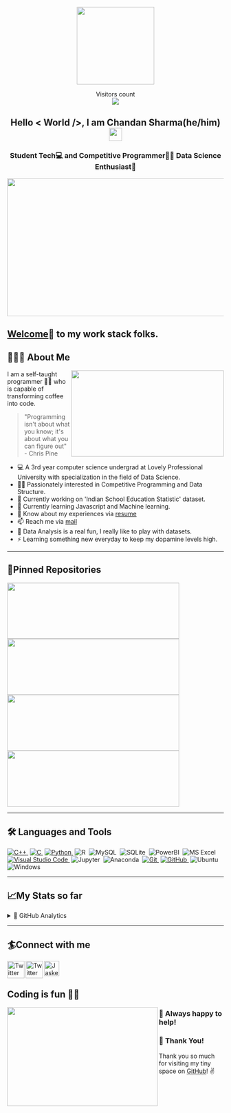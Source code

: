 <p align="center">
    <img src="https://github.com/itsmorris-worm/itsmorris-worm/blob/main/profpic.png" width="180">
</p>

<p align="center"> 
  Visitors count<br>
  <img src="https://profile-counter.glitch.me/itsmorris-worm/count.svg" />
</p>

<h2 align="center"> Hello < World />, I am Chandan Sharma(he/him)<img src="https://raw.githubusercontent.com/iampavangandhi/iampavangandhi/master/gifs/Hi.gif" width="30px"> </h2>
<h3 align="center"> Student Tech💻 and Competitive Programmer👨‍💻 Data Science Enthusiast💝 </h3>

<img src="https://github.com/itsmorris-worm/itsmorris-worm/blob/main/programming.gif" height="320" width="1600" >


## [Welcome][github]🤝 to my work stack folks.</h2>

## 👨🏻‍💻 About Me



<img src="https://github.com/itsmorris-worm/itsmorris-worm/blob/main/321303280218201.gif" height="200" width="355" align="right" />

I am a self-taught programmer 👨‍💻 who is capable of transforming coffee into code.

> "Programming isn't about what you know; it's about what you can figure out"   - Chris Pine

- 💻 A 3rd year computer science undergrad at Lovely Professional University with specialization in the field of Data Science.
- 👨‍💻 Passionately interested in Competitive Programming and Data Structure.
- 🔭 Currently working on 'Indian School Education Statistic' dataset. 
- 🌱 Currently learning Javascript and Machine learning.
- 📄 Know about my experiences via [resume][here1]
- 📫 Reach me via [mail][here]
- 🥅 Data Analysis is a real fun, I really like to play with datasets.
- ⚡ Learning something new everyday to keep my dopamine levels high.

---

## 📌Pinned Repositories

<p align="left">
<a href="https://github.com/drviruses/newtab">
  <img height="130em" width = "400em" src="https://github-readme-stats.vercel.app/api/pin/?username=drviruses&repo=newtab&title_color=ffffff&icon_color=3DEA6F&text_color=3DEA6F&bg_color=091258" />
</a>
<a href="https://github.com/drviruses/find_name_email_excel">
  <img height="130em" width ="400em" src="https://github-readme-stats.vercel.app/api/pin/?username=drviruses&repo=find_name_email_excel&title_color=ffffff&icon_color=3DEA6F&text_color=3DEA6F&bg_color=091258" />
</a>
<a href="https://github.com/drviruses/Path-Visualizer">
  <img height="130em" width="400em" src="https://github-readme-stats.vercel.app/api/pin/?username=drviruses&repo=Path-Visualizer&title_color=ffffff&icon_color=3DEA6F&text_color=3DEA6F&bg_color=091258" />
</a>
<a href="https://github.com/drviruses/codeforcesUserProblem">
  <img height="130em" width="400em" src="https://github-readme-stats.vercel.app/api/pin/?username=drviruses&repo=codeforcesUserProblem&title_color=ffffff&icon_color=3DEA6F&text_color=3DEA6F&bg_color=091258" />
</a>
</p>

---

## 🛠 Languages and Tools
[![C++](https://img.shields.io/badge/-C-333333?style=flat&logo=C%2B%2B&logoColor=00599C)&nbsp;][c++]
[![C](https://img.shields.io/badge/-C++-333333?style=flat&logo=C%2B%2B&logoColor=A8B9CC)&nbsp;][c]
[![Python](https://img.shields.io/badge/-Python-333333?style=flat&logo=python)&nbsp;][python]
![R](https://img.shields.io/badge/-R-333333?style=flat&logo=R)&nbsp;
![MySQL](https://img.shields.io/twitter/url?color=000000&label=MySQL&logo=MySQL&url=https%3A%2F%2Fimg.shields.io%2Fbadge%2F-Windows-333333%3Fstyle%3Dflat%26logo%3DWindows)&nbsp;
![SQLite](https://img.shields.io/badge/-SQLite-333333?style=flat&logo=SQLite)&nbsp;
![PowerBI](https://img.shields.io/badge/-PowerBI-333333?style=flat&logo=PowerBI)&nbsp;
![MS Excel](https://img.shields.io/twitter/url?color=333333&label=MS%20Excel&logo=Microsoft%20Excel&url=https%3A%2F%2Fimg.shields.io%2Fbadge%2F-Windows-333333%3Fstyle%3Dflat%26logo%3DWindows)&nbsp;
[![Visual Studio Code](https://img.shields.io/badge/-VScode-333333?style=flat&logo=visual-studio-code&logoColor=007ACC)&nbsp;][vscode]
![Jupyter](https://img.shields.io/badge/-Jupyter-333333?style=flat&logo=Jupyter)&nbsp;
![Anaconda](https://img.shields.io/badge/-Anaconda-333333?style=flat&logo=Anaconda)&nbsp;
[![Git](https://img.shields.io/badge/-Git-333333?style=flat&logo=git)&nbsp;][git]
[![GitHub](https://img.shields.io/badge/-GitHub-333333?style=flat&logo=github)&nbsp;][github]
![Ubuntu](https://img.shields.io/badge/-Ubuntu-333333?style=flat&logo=Ubuntu)&nbsp;
![Windows](https://img.shields.io/badge/-Windows-333333?style=flat&logo=Windows)&nbsp;



---
## 📈My Stats so far
<details>
<summary>📝 GitHub Analytics</summary>
<p>
<a href="https://github.com/itsmorris-worm">

  <img align="center" height="180em" width="600em" src="https://github-readme-stats.vercel.app/api/top-langs/?username=itsmorris-worm&layout=compact&title_color=ffffff&icon_color=3DEA6F&text_color=3DEA6F&bg_color=091258"/> </a>
  
  <a href="https://github.com/itsmorris-worm">
    
  <img align="center" height="160em" width="600em" src="https://github-readme-stats.vercel.app/api?username=itsmorris-worm&show_icons=true&title_color=ffffff&icon_color=3DEA6F&text_color=3DEA6F&bg_color=091258" alt="itsmorris-worm" /> </a>
  
  <a href="https://github.com/itsmorris-worm">
    
  <img align="center" height="140em" width="600em" src="https://github-readme-streak-stats.herokuapp.com/?user=itsmorris-worm&show_icons=true&title_color=ffffff&icon_color=3DEA6F&text_color=3DEA6F&bg_color=091258" alt="itsmorris-worm" /> <a/> 

</p>
</details>

---


## 🏄Connect with me

<p align="center">
  
  <a href="https://twitter.com/Im_CSharma" target="_blank"><img src="https://cdn2.iconfinder.com/data/icons/social-media-2199/64/social_media_isometric_6-twitter-512.png" height="40px" width="40px" alt="Twitter" align="left"> <a href="https://www.linkedin.com/in/chandan-sharma-06aa2416b/" target="_blank"><img src="https://cdn2.iconfinder.com/data/icons/social-media-2199/64/social_media_isometric_14-linkedin-512.png" height="40px" width="40px" alt="Twitter" align="left"></a><a href="https://mail.google.com/mail/?view=cm&fs=1&tf=1&to=chandan610sharma@gmail.com" target="_blank">
    <img align="center" alt="Jaskeerat Singh | Gmail" width="35px" src="https://github.com/TheDudeThatCode/TheDudeThatCode/blob/master/Assets/Gmail.svg" />
  </a> 
</p>

[here1]: https://github.com/itsmorris-worm/itsmorris-worm/blob/main/Chandan_Sharma_CV.pdf
[here]: https://gmail.com
[github]: https://github.com/itsmorris-worm
[hackerrank]: https://www.hackerrank.com/dr_virus
[codeforces]: https://codeforces.com/profile/dr_virus
[hackerearth]: https://www.hackerearth.com/@dr_virus
[stopstalk]: https://www.stopstalk.com/user/profile/dr_virus_
[atcoder]: https://atcoder.jp/users/dr_virus_
[linkedin]: https://www.linkedin.com/in/amit-kumar-76310b16a/
[vscode]: https://code.visualstudio.com/
[python]: https://www.python.org/doc/
[java]: https://docs.oracle.com/en/java/
[git]: https://git-scm.com/doc
[github]: https://github.com/
[c++]: https://devdocs.io/cpp/
[c]: https://devdocs.io/cpp/
[css]: https://developer.mozilla.org/en-US/docs/Web/CSS#:~:text=Cascading%20Style%20Sheets%20(CSS)%20is,speech%2C%20or%20on%20other%20media.
[html]: https://devdocs.io/html/


## Coding is fun 🤩💝
<img align="left" height="230" width="350" src="https://media.giphy.com/media/3o7qE1YN7aBOFPRw8E/giphy.gif">



### :handshake: Always happy to help!


### :hugs: Thank You!
Thank you so much for visiting my tiny space on [GitHub](https://github.com/itsmorris-worm)! :v:
